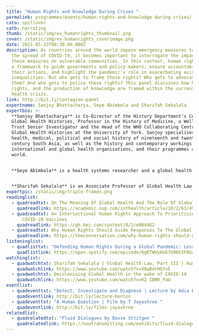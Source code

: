 ```yaml
---
title: "Human Rights and Knowledge During Crises "
permalink: programmes/events/human-rights-and-knowledge-during-crises/
cata: spillover
catb: narrating
thumb: /static/img/ev_humanrights_thumbnail.png
cover: /static/img/ev_humanrights_coverimage.png
date: 2021-05-23T08:30:00.000Z
description: As countries around the world impose emergency measures to combat
  the spread of COVID-19, it becomes important to interrogate the impact of
  these measures on vulnerable communities. In this context, human rights offer
  a framework to guide governments and policy-makers, ensure accountability for
  their actions, and highlight the pandemic’s role in exacerbating existing
  inequalities. But who gets to frame these rights? Who gets to advocate for
  them? And who gets to police these rights? This panel discusses how human
  rights, and the production of knowledge are framed within the current global
  health crisis.
link: http://bit.ly/contagion-panel
expertname: Sanjoy Bhattacharya, Seye Abimbola and Sharifah Sekalala
expertbio: >-
  **Sanjoy Bhattacharya** is Co-Director of the History Department’s Centre for
  Global Health Histories, Professor in the History of Medicine, a Wellcome
  Trust Senior Investigator and the Head of the WHO Collaborating Centre for
  Global Health Histories at the University of York. Sanjoy specialises in the
  health, medical, political and social history of nineteenth and twentieth
  century South Asia, as well as the history and contemporary workings of
  international and global health organisations, and their programmes around the
  world.


  **Seye Abimbola** is a health systems researcher and a global health scholar. He has worked as a health system practitioner and/or researcher in Nigeria where he completed his medical training at Obafemi Awolowo University, Ile-Ife; in Australia where completed an MPhil in Public Health and PhD in health systems research at the University of Sydney, and in the United Kingdom where he was a Sidney Sax Overseas Early Career Fellow at the University of Oxford. Dr Abimbola studies community engagement in governance, decentralised governance, and the role of governance in the adoption and scale up of health system innovations. He is currently (2020-22) the Prince Claus Chair in Development and Equity at Utrecht University in the Netherlands, a senior lecturer in global health at the University of Sydney in Australia, and the editor in chief of BMJ Global Health.


  **Sharifah Sekalala** is an Associate Professor of Global Health Law at the University of Warwick. She is an interdisciplinary researcher whose work is at the intersection of international law, public policy, and global health. She is particularly focused on the role of human rights frameworks in addressing global health inequalities. Her work has been published in leading legal, international relations and public health journals. Sharifah is currently leading a Wellcome Funded project on the migration of digital health data in Sub Saharan Africa.
expertpic: /static/img/triple-frames.png
readinglist:
  - quadreadtxt: On The Meaning Of Global Health And The Role Of Global Health Journals
    quadreadlink: https://academic.oup.com/inthealth/article/10/2/63/4924746?login=true
  - quadreadtxt: An Intersectional Human Rights Approach To Prioritising Access To
      COVID-19 Vaccines
    quadreadlink: https://gh.bmj.com/content/6/2/e004462
  - quadreadtxt: Why Human Rights Should Guide Responses To The Global Pandemic
    quadreadlink: https://theconversation.com/why-human-rights-should-guide-responses-to-the-global-pandemic-147225
listeninglist:
  - quadlisttxt: "Defending Human Rights During a Global Pandemic: Lessons from UNAIDS"
    quadlistlink: https://open.spotify.com/episode/6gKTWUyHok7U9bhJFBGaKy
watchinglist:
  - quadwatchtxt: Sharifah Sekalala | Global Health Law, Part III | Human Rights Law
    quadwatchlink: https://www.youtube.com/watch?v=X0wBdrHGYxE
  - quadwatchtxt: Decolonising Global Health in the wake of COVID-19
    quadwatchlink: https://www.youtube.com/watch?v=KZ-IBNR_PaU
eventlist:
  - quadeventtxt: "Detect, Investigate and Diagnose | Lecture by Adia Benton "
    quadeventlink: http://bit.ly/lecture-benton
  - quadeventtxt: "A Human Question | Film by T Jayashree "
    quadeventlink: http://bit.ly/films-jayashree
relatedlist:
  - quadrelatedtxt: "Fluid Dialogues by Basse Sttitgen "
    quadrelatedlink: https://nowtransmitting.com/exhibits/fluid-dialogues/
---
```

